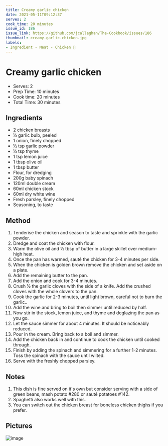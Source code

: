 ```yaml
---
title: Creamy garlic chicken
date: 2021-05-11T09:12:37
serves: 2
cook_time: 20 minutes
issue_id: 186
issue_link: https://github.com/jcallaghan/The-Cookbook/issues/186
thumbnail: creamy-garlic-chicken.jpg
labels:
- Ingredient - Meat - Chicken 🐔
---
```


# Creamy garlic chicken

- Serves: 2
- Prep Time: 10 minutes
- Cook time: 20 minutes
- Total Time: 30 minutes

## Ingredients

- 2 chicken breasts
- ½ garlic bulb, peeled
- 1 onion, finely chopped
- ½ tsp garlic powder
- ½ tsp thyme
- 1 tsp lemon juice
- 1 tbsp olive oil
- 1 tbsp butter
- Flour, for dredging
- 200g baby spinach 
- 120ml double cream
- 60ml chicken stock
- 60ml dry white wine
- Fresh parsley, finely chopped
- Seasoning, to taste

## Method

1. Tenderise the chicken and season to taste and sprinkle with the garlic powder.
2. Dredge and coat the chicken with flour.
3. Warm the olive oil and ½ tbsp of butter in a large skillet over medium-high heat. 
4. Once the pan has warmed, sauté the chicken for 3-4 minutes per side.
5. When the chicken is golden brown remove the chicken and set aside on a plate.
6. Add the remaining butter to the pan.
7. Add the onion and cook for 3-4 minutes.
8. Crush ½ the garlic cloves with the side of a knife. Add the crushed cloves with the whole clovers to the pan.
9. Cook the garlic for 2-3 minutes, until light brown, careful not to burn the garlic..
10. Add the wine and bring to boil then simmer until reduced by half.
11. Now stir in the stock, lemon juice, and thyme and deglazing the pan as you go.
12. Let the sauce simmer for about 4 minutes. It should be noticeably reduced.
13. Pour in the cream. Bring back to a boil and simmer. 
14. Add the chicken back in and continue to cook the chicken until cooked through.
15. Finish by adding the spinach and simmering for a further 1-2 minutes. Toss the spinach with the sauce until wilted.
16. Serve with the freshly chopped parsley.

## Notes

1. This dish is fine served on it's own but consider serving with a side of green beans, mash potato #280 or sauté potatoes #142.
2. Spaghetti also works well with this.
3. You can switch out the chicken breast for boneless chicken thighs if you prefer.

## Pictures

![image](https://user-images.githubusercontent.com/7449908/155896172-0baf4c41-e179-48d5-a67d-82e1afa75c4d.png)
